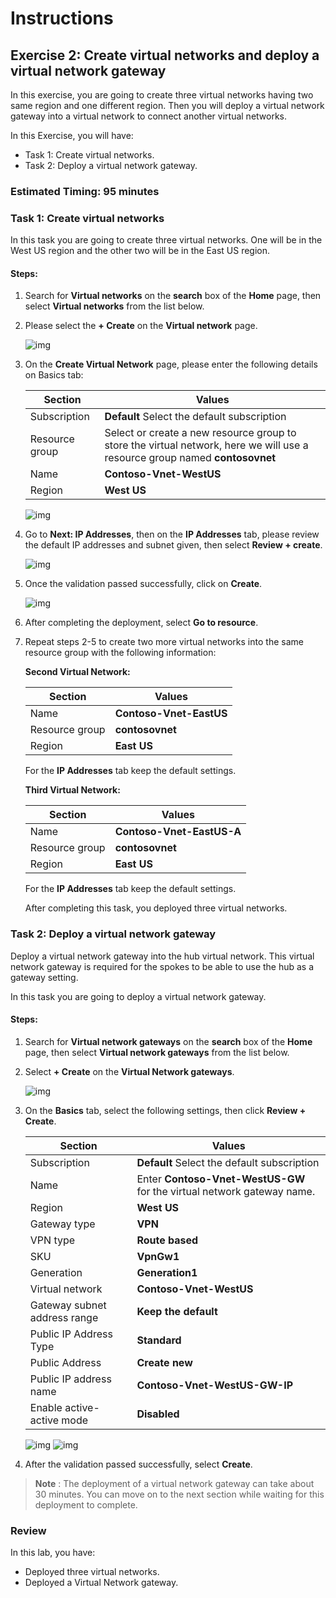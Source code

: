 # Instructions

## Exercise 2: Create virtual networks and deploy a virtual network gateway

In this exercise, you are going to create three virtual networks having two same region and one different region. Then you will deploy a virtual network gateway into a virtual network to connect another virtual networks.

In this Exercise, you will have:

  + Task 1: Create virtual networks.
  + Task 2: Deploy a virtual network gateway.

### Estimated Timing: 95 minutes

### Task 1: Create virtual networks

In this task you are going to create three virtual networks. One will be in the West US region and the other two will be in the East US region.

#### Steps:

1. Search for **Virtual networks** on the **search** box of the **Home** page, then select **Virtual networks** from the list below.

2. Please select the **+ Create** on the **Virtual network** page.

    ![img](../media/vnt1.png)
  
3. On the **Create Virtual Network** page, please enter the following details on Basics tab:

    | Section | Values |
    | ------- | ------ |
    | Subscription | **Default** Select the default subscription |
    | Resource group | Select or create a new resource group to store the virtual network, here we will use a resource group named **contosovnet** |
    | Name | **Contoso-Vnet-WestUS** |
    | Region | **West US** |
  
    ![img](../media/vnt2.png)
  
4. Go to **Next: IP Addresses**, then on the **IP Addresses** tab, please review the default IP addresses and subnet given, then select **Review + create**.
  
    ![img](../media/vnt3.png)
  
5. Once the validation passed successfully, click on **Create**.

    ![img](../media/vnt4.png)
 
6. After completing the deployment, select **Go to resource**.

7. Repeat steps 2-5 to create two more virtual networks into the same resource group with the following information:

   **Second Virtual Network:**
  
    | Section | Values |
    | ------- | ------ |
    | Name | **Contoso-Vnet-EastUS** | 
    | Resource group | **contosovnet** |
    | Region | **East US** |
  
  
   For the **IP Addresses** tab keep the default settings.
  
   **Third Virtual Network:**
  
    | Section | Values |
    | ------- | ------ |
    | Name | **Contoso-Vnet-EastUS-A** |
    | Resource group | **contosovnet** |
    | Region | **East US** |
  
   For the **IP Addresses** tab keep the default settings.
  
   After completing this task, you deployed three virtual networks.
 
 ### Task 2: Deploy a virtual network gateway

Deploy a virtual network gateway into the hub virtual network. This virtual network gateway is required for the spokes to be able to use the hub as a gateway setting.

In this task you are going to deploy a virtual network gateway.

#### Steps:

1. Search for **Virtual network gateways** on the **search** box of the **Home** page, then select **Virtual network gateways** from the list below.

2. Select **+ Create** on the **Virtual Network gateways**.

    ![img](../media/vnt5.png)
 
 3. On the **Basics** tab, select the following settings, then click **Review + Create**.

     | Section | Values |
     | ------- | ------ |
     | Subscription | **Default** Select the default subscription |
     | Name | Enter **Contoso-Vnet-WestUS-GW** for the virtual network gateway name. |
     | Region | **West US** |
     | Gateway type| **VPN** |
     | VPN type | **Route based** |
     | SKU | **VpnGw1** |
     | Generation | **Generation1** |
     | Virtual network | **Contoso-Vnet-WestUS** |
     | Gateway subnet address range | **Keep the default** |
     | Public IP Address Type | **Standard** |
     | Public Address | **Create new** |
     | Public IP address name | **Contoso-Vnet-WestUS-GW-IP** |
     | Enable active-active mode | **Disabled** | 
  
     ![img](../media/vnt6.png)
     ![img](../media/vnt7.png)
  
4.  After the validation passed successfully, select **Create**.

>**Note** : The deployment of a virtual network gateway can take about 30 minutes. You can move on to the next section while waiting for this deployment to complete.

### Review

In this lab, you have:

+ Deployed three virtual networks.
+ Deployed a Virtual Network gateway.
 
